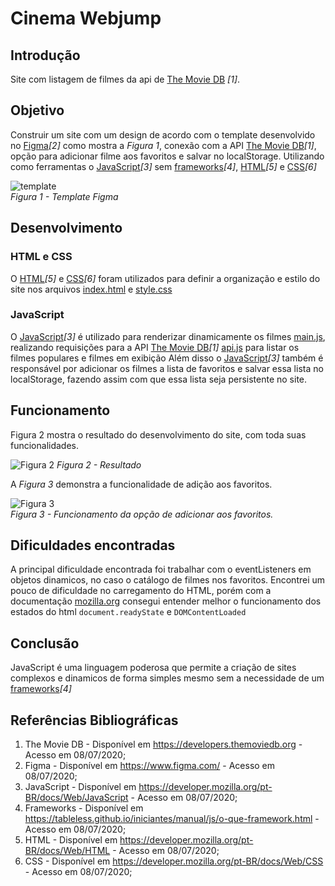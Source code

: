 # Cinema Webjump
## Introdução
Site com listagem de filmes da api de  [The Movie DB](https://developers.themoviedb.org) *[1]*.

## Objetivo 
Construir um site com um design de acordo com o template desenvolvido no [Figma](https://www.figma.com/)*[2]* como mostra a *Figura 1*, conexão com a API [The Movie DB](https://developers.themoviedb.org)*[1]*, opção para adicionar filme aos favoritos e salvar no localStorage. Utilizando como ferramentas o [JavaScript](https://developer.mozilla.org/pt-BR/docs/Web/JavaScript)*[3]* sem [frameworks](https://tableless.github.io/iniciantes/manual/js/o-que-framework.html)*[4]*, [HTML](https://developer.mozilla.org/pt-BR/docs/Web/HTML)*[5]* e [CSS](https://developer.mozilla.org/pt-BR/docs/Web/CSS)*[6]*

![template](https://i.imgur.com/hYOqq0N.png)  
*Figura 1 - Template Figma*

## Desenvolvimento
### HTML e CSS
O [HTML](https://developer.mozilla.org/pt-BR/docs/Web/HTML)*[5]* e [CSS](https://developer.mozilla.org/pt-BR/docs/Web/CSS)*[6]* foram utilizados para definir a organização e estilo do site nos arquivos [index.html](./public/index.html) e [style.css](./src/styles.css)

### JavaScript
O [JavaScript](https://developer.mozilla.org/pt-BR/docs/Web/JavaScript)*[3]* é utilizado para renderizar dinamicamente os filmes [main.js](./src/main.js), realizando requisições para a API [The Movie DB](https://developers.themoviedb.org)*[1]* [api.js](./src/api.js) para listar os filmes populares e filmes em exibição  Além disso o [JavaScript](https://developer.mozilla.org/pt-BR/docs/Web/JavaScript)*[3]* também é responsável por adicionar os filmes a lista de favoritos e salvar essa lista no localStorage, fazendo assim com que essa lista seja persistente no site.

## Funcionamento
Figura 2 mostra o resultado do desenvolvimento do site, com toda suas funcionalidades.

![Figura 2](https://i.imgur.com/xKNbTwP.png)
*Figura 2 - Resultado*

A *Figura 3* demonstra a funcionalidade de adição aos favoritos.

![Figura 3](https://i.imgur.com/nbBinyT.gif)  
*Figura 3 - Funcionamento da opção de adicionar aos favoritos.*

## Dificuldades encontradas
A principal dificuldade encontrada foi trabalhar com o eventListeners em objetos dinamicos, no caso o catálogo de filmes nos favoritos. Encontrei um pouco de dificuldade no carregamento do HTML, porém com a documentação [mozilla.org](https://developer.mozilla.org/pt-BR/docs/Web/Events/DOMContentLoaded) consegui entender melhor o funcionamento dos estados do html
`document.readyState` e `DOMContentLoaded`

## Conclusão
JavaScript é uma linguagem poderosa que permite a criação de sites complexos e dinamicos de forma simples mesmo sem a necessidade de um [frameworks](https://tableless.github.io/iniciantes/manual/js/o-que-framework.html)*[4]*

## Referências Bibliográficas

1. The Movie DB - Disponível em https://developers.themoviedb.org - Acesso em 08/07/2020;
2. Figma - Disponível em https://www.figma.com/ - Acesso em 08/07/2020;
3. JavaScript - Disponível em https://developer.mozilla.org/pt-BR/docs/Web/JavaScript - Acesso em 08/07/2020;
4. Frameworks - Disponível em https://tableless.github.io/iniciantes/manual/js/o-que-framework.html - Acesso em 08/07/2020;
5. HTML - Disponível em https://developer.mozilla.org/pt-BR/docs/Web/HTML - Acesso em 08/07/2020;
6. CSS - Disponível em https://developer.mozilla.org/pt-BR/docs/Web/CSS - Acesso em 08/07/2020;

